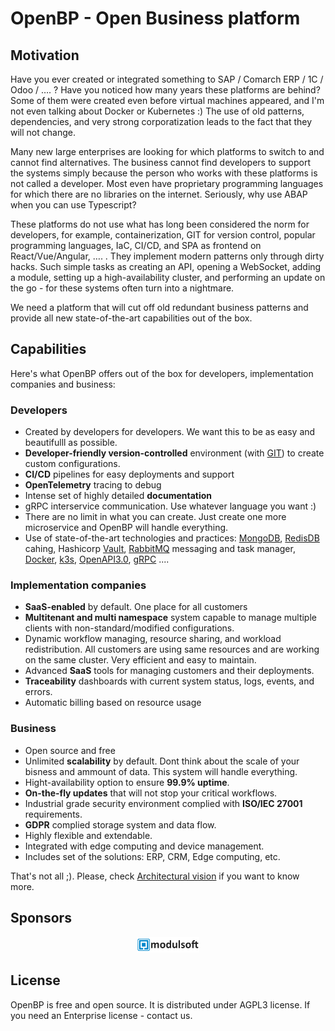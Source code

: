 # OpenBP - Open Business platform

## Motivation
Have you ever created or integrated something to SAP / Comarch ERP / 1C / Odoo / …. ? Have you noticed how many years these platforms are behind? Some of them were created even before virtual machines appeared, and I'm not even talking about Docker or Kubernetes :) The use of old patterns, dependencies, and very strong corporatization leads to the fact that they will not change.

Many new large enterprises are looking for which platforms to switch to and cannot find alternatives. The business cannot find developers to support the systems simply because the person who works with these platforms is not called a developer. Most even have proprietary programming languages ​​for which there are no libraries on the internet. Seriously, why use ABAP when you can use Typescript?

These platforms do not use what has long been considered the norm for developers, for example, containerization, GIT for version control, popular programming languages, IaC, CI/CD, and SPA as frontend on React/Vue/Angular, …. . They implement modern patterns only through dirty hacks. Such simple tasks as creating an API, opening a WebSocket, adding a module, setting up a high-availability cluster, and performing an update on the go - for these systems often turn into a nightmare.

We need a platform that will cut off old redundant business patterns and provide all new state-of-the-art capabilities out of the box.

## Capabilities
Here's what OpenBP offers out of the box for developers, implementation companies and business:

### Developers
- Created by developers for developers. We want this to be as easy and beautifulll as possible. 
- **Developer-friendly version-controlled** environment (with [GIT](https://git-scm.com/)) to create custom configurations.
- **CI/CD** pipelines for easy deployments and support
- **OpenTelemetry** tracing to debug
- Intense set of highly detailed **documentation**
- gRPC interservice communication. Use whatever language you want :)
- There are no limit in what you can create. Just create one more microservice and OpenBP will handle everything.
- Use of state-of-the-art technologies and practices: [MongoDB](https://www.mongodb.com/), [RedisDB](https://redis.io/) cahing, Hashicorp [Vault](https://www.vaultproject.io), [RabbitMQ](https://www.rabbitmq.com/) messaging and task manager, [Docker](https://www.docker.com/), [k3s](https://k3s.io/), [OpenAPI3.0](https://swagger.io/specification/), [gRPC](https://grpc.io/) ....

### Implementation companies
- **SaaS-enabled** by default. One place for all customers
- **Multitenant and multi namespace** system capable to manage multiple clients with non-standard/modified configurations.
- Dynamic workflow managing, resource sharing, and workload redistribution. All customers are using same resources and are working on the same cluster. Very efficient and easy to maintain.
- Advanced **SaaS** tools for managing customers and their deployments.
- **Traceability** dashboards with current system status, logs, events, and errors.
- Automatic billing based on resource usage

### Business
- Open source and free
- Unlimited **scalability** by default. Dont think about the scale of your bisness and ammount of data. This system will handle everything.
- Hight-availability option to ensure **99.9% uptime**.
- **On-the-fly updates** that will not stop your critical workflows.
- Industrial grade security environment complied with **ISO/IEC 27001** requirements.
- **GDPR** complied storage system and data flow.
- Highly flexible and extendable.
- Integrated with edge computing and device management.
- Includes set of the solutions: ERP, CRM, Edge computing, etc.

That's not all ;). Please, check [Architectural vision](./docs/architecture/architecture_vision.md) if you want to know more.

## Sponsors
<div align="center">
  <a href="https://modulsoft.pl/">
    <img src="./site/content/assets/images/sponsors/modulsoft.svg" width="20%" />
  </a>
</div>


## License
OpenBP is free and open source. It is distributed under AGPL3 license. If you need an Enterprise license - contact us.